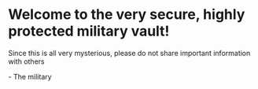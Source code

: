 # Welcome to the very secure, highly protected military vault!

Since this is all very mysterious, please do not share important information with others <br>

 \- The military


 
